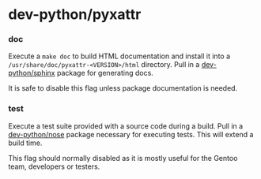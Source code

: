 # dev-python/pyxattr
### doc
Execute a `make doc` to build HTML documentation and install it into a `/usr/share/doc/pyxattr-<VERSION>/html` directory. Pull in a [dev-python/sphinx](sphinx.md) package for generating docs.

It is safe to disable this flag unless package documentation is needed.

### test
Execute a test suite provided with a source code during a build. Pull in a [dev-python/nose](nose.md) package necessary for executing tests. This will extend a build time.

This flag should normally disabled as it is mostly useful for the Gentoo team, developers or testers.
